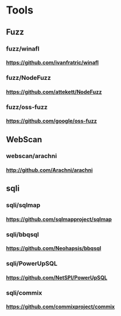 # Tools
## Fuzz
### fuzz/winafl
#### https://github.com/ivanfratric/winafl

### fuzz/NodeFuzz
#### https://github.com/attekett/NodeFuzz

### fuzz/oss-fuzz
#### https://github.com/google/oss-fuzz

## WebScan
### webscan/arachni
#### http://github.com/Arachni/arachni

## sqli
### sqli/sqlmap
#### https://github.com/sqlmapproject/sqlmap

### sqli/bbqsql
#### https://github.com/Neohapsis/bbqsql 

### sqli/PowerUpSQL
#### https://github.com/NetSPI/PowerUpSQL

### sqli/commix
#### https://github.com/commixproject/commix 

